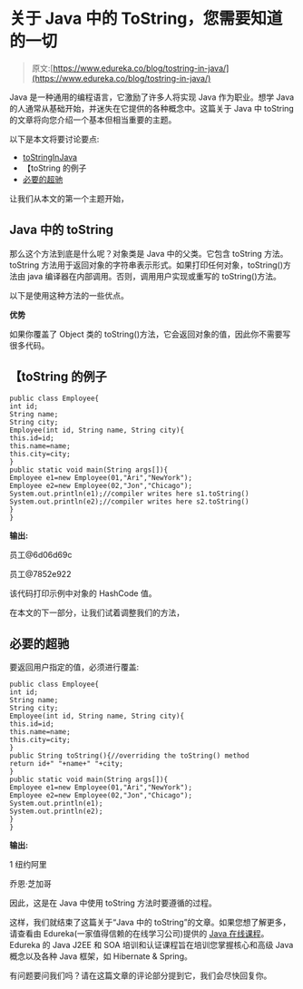# 关于 Java 中的 ToString，您需要知道的一切

> 原文:[https://www.edureka.co/blog/tostring-in-java/](https://www.edureka.co/blog/tostring-in-java/)

Java 是一种通用的编程语言，它激励了许多人将实现 Java 作为职业。想学 Java 的人通常从基础开始，并迷失在它提供的各种概念中。这篇关于 Java 中 toString 的文章将向您介绍一个基本但相当重要的主题。

以下是本文将要讨论要点:

*   [toStringInJava](#toStringInJava)
*   【toString 的例子
*   [必要的超驰](#NecessaryOverriding)

让我们从本文的第一个主题开始，

## **Java 中的 toString**

那么这个方法到底是什么呢？对象类是 Java 中的父类。它包含 toString 方法。toString 方法用于返回对象的字符串表示形式。如果打印任何对象，toString()方法由 java 编译器在内部调用。否则，调用用户实现或重写的 toString()方法。

以下是使用这种方法的一些优点。

**优势**

如果你覆盖了 Object 类的 toString()方法，它会返回对象的值，因此你不需要写很多代码。

## 【toString 的例子

```
public class Employee{
int id;
String name;
String city;
Employee(int id, String name, String city){
this.id=id;
this.name=name;
this.city=city;
}
public static void main(String args[]){
Employee e1=new Employee(01,"Ari","NewYork");
Employee e2=new Employee(02,"Jon","Chicago");
System.out.println(e1);//compiler writes here s1.toString()
System.out.println(e2);//compiler writes here s2.toString()
}
}

```

**输出:**

员工@6d06d69c

员工@7852e922

该代码打印示例中对象的 HashCode 值。

在本文的下一部分，让我们试着调整我们的方法，

## **必要的超驰**

要返回用户指定的值，必须进行覆盖:

```
public class Employee{
int id;
String name;
String city;
Employee(int id, String name, String city){
this.id=id;
this.name=name;
this.city=city;
}
public String toString(){//overriding the toString() method
return id+" "+name+" "+city;
}
public static void main(String args[]){
Employee e1=new Employee(01,"Ari","NewYork");
Employee e2=new Employee(02,"Jon","Chicago");
System.out.println(e1);
System.out.println(e2);
}
}

```

**输出:**

1 纽约阿里

乔恩·芝加哥

因此，这是在 Java 中使用 toString 方法时要遵循的过程。

这样，我们就结束了这篇关于“Java 中的 toString”的文章。如果您想了解更多，请查看由 Edureka(一家值得信赖的在线学习公司)提供的  [Java 在线课程](https://www.edureka.co/java-j2ee-training-course)。Edureka 的 Java J2EE 和 SOA 培训和认证课程旨在培训您掌握核心和高级 Java 概念以及各种 Java 框架，如 Hibernate & Spring。

有问题要问我们吗？请在这篇文章的评论部分提到它，我们会尽快回复你。
